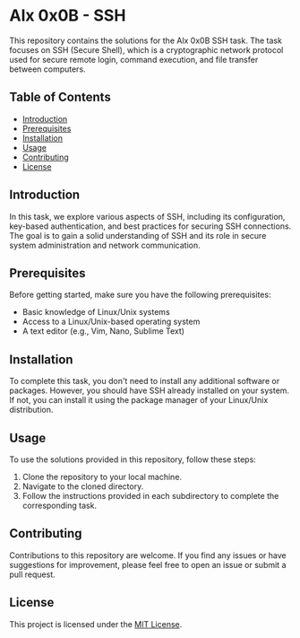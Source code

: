 # Alx 0x0B - SSH

This repository contains the solutions for the Alx 0x0B SSH task. The task focuses on SSH (Secure Shell), which is a cryptographic network protocol used for secure remote login, command execution, and file transfer between computers.

## Table of Contents

- [Introduction](#introduction)
- [Prerequisites](#prerequisites)
- [Installation](#installation)
- [Usage](#usage)
- [Contributing](#contributing)
- [License](#license)

## Introduction

In this task, we explore various aspects of SSH, including its configuration, key-based authentication, and best practices for securing SSH connections. The goal is to gain a solid understanding of SSH and its role in secure system administration and network communication.

## Prerequisites

Before getting started, make sure you have the following prerequisites:

- Basic knowledge of Linux/Unix systems
- Access to a Linux/Unix-based operating system
- A text editor (e.g., Vim, Nano, Sublime Text)

## Installation

To complete this task, you don't need to install any additional software or packages. However, you should have SSH already installed on your system. If not, you can install it using the package manager of your Linux/Unix distribution.

## Usage

To use the solutions provided in this repository, follow these steps:

1. Clone the repository to your local machine.
2. Navigate to the cloned directory.
3. Follow the instructions provided in each subdirectory to complete the corresponding task.

## Contributing

Contributions to this repository are welcome. If you find any issues or have suggestions for improvement, please feel free to open an issue or submit a pull request.

## License

This project is licensed under the [MIT License](LICENSE).